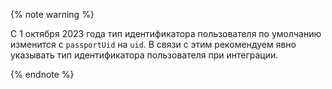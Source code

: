{% note warning %}

С 1 октября 2023 года тип идентификатора пользователя по умолчанию изменится с `passportUid` на `uid`. В связи с этим рекомендуем явно указывать тип идентификатора пользователя при интеграции.

{% endnote %}